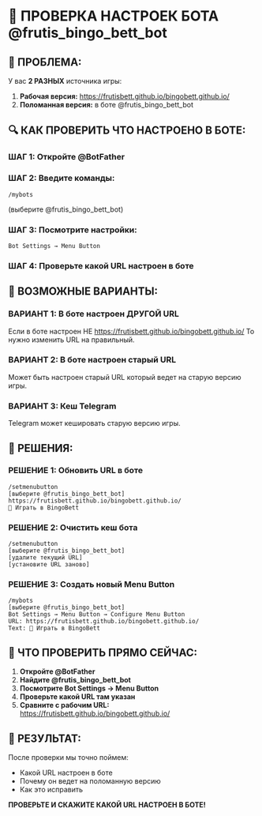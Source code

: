 # 🤖 ПРОВЕРКА НАСТРОЕК БОТА @frutis_bingo_bett_bot

## 🚨 ПРОБЛЕМА:
У вас **2 РАЗНЫХ** источника игры:
1. **Рабочая версия:** https://frutisbett.github.io/bingobett.github.io/ 
2. **Поломанная версия:** в боте @frutis_bingo_bett_bot

## 🔍 КАК ПРОВЕРИТЬ ЧТО НАСТРОЕНО В БОТЕ:

### ШАГ 1: Откройте @BotFather

### ШАГ 2: Введите команды:
```
/mybots
```
(выберите @frutis_bingo_bett_bot)

### ШАГ 3: Посмотрите настройки:
```
Bot Settings → Menu Button
```

### ШАГ 4: Проверьте какой URL настроен в боте

## 🎯 ВОЗМОЖНЫЕ ВАРИАНТЫ:

### ВАРИАНТ 1: В боте настроен ДРУГОЙ URL
Если в боте настроен НЕ https://frutisbett.github.io/bingobett.github.io/ 
То нужно изменить URL на правильный.

### ВАРИАНТ 2: В боте настроен старый URL
Может быть настроен старый URL который ведет на старую версию игры.

### ВАРИАНТ 3: Кеш Telegram
Telegram может кешировать старую версию игры.

## 🔧 РЕШЕНИЯ:

### РЕШЕНИЕ 1: Обновить URL в боте
```
/setmenubutton
[выберите @frutis_bingo_bett_bot]
https://frutisbett.github.io/bingobett.github.io/
🎰 Играть в BingoBett
```

### РЕШЕНИЕ 2: Очистить кеш бота
```
/setmenubutton
[выберите @frutis_bingo_bett_bot]
[удалите текущий URL]
[установите URL заново]
```

### РЕШЕНИЕ 3: Создать новый Menu Button
```
/mybots
[выберите @frutis_bingo_bett_bot]
Bot Settings → Menu Button → Configure Menu Button
URL: https://frutisbett.github.io/bingobett.github.io/
Text: 🎰 Играть в BingoBett
```

## 📱 ЧТО ПРОВЕРИТЬ ПРЯМО СЕЙЧАС:

1. **Откройте @BotFather**
2. **Найдите @frutis_bingo_bett_bot**  
3. **Посмотрите Bot Settings → Menu Button**
4. **Проверьте какой URL там указан**
5. **Сравните с рабочим URL:** https://frutisbett.github.io/bingobett.github.io/

## 🎯 РЕЗУЛЬТАТ:

После проверки мы точно поймем:
- Какой URL настроен в боте
- Почему он ведет на поломанную версию
- Как это исправить

**ПРОВЕРЬТЕ И СКАЖИТЕ КАКОЙ URL НАСТРОЕН В БОТЕ!**